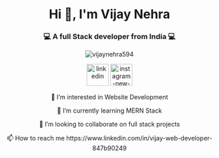 <h1 align="center">Hi 👋, I'm Vijay Nehra</h1>
<h3 align="center">💻 A full Stack developer from India 💻</h3>

<p align="center"> <img src="https://komarev.com/ghpvc/?username=vijaynehra594&label=Profile%20views&color=0e75b6&style=flat" alt="vijaynehra594" /> </p>

 <p align="center"><a href="https://www.linkedin.com/in/vijay-web-developer-847b90249"><img width="50" height="50" src="https://img.icons8.com/bubbles/50/linkedin.png" alt="linkedin"/></a> <a href="[https://www.linkedin.com/in/vijay-web-developer-847b90249](https://instagram.com/vijay_nehra_?igshid=OTk0YzhjMDVlZA==)"><img width="50" height="50" src="https://img.icons8.com/bubbles/50/instagram-new--v2.png" alt="instagram-new--v2"/></a> </p>
<p align="center">
</p>

<p align="center">👀 I’m interested in Website Development </p>
<p align="center">🌱 I’m currently learning MERN Stack </p>
<p align="center">💞️ I’m looking to collaborate on full stack projects </p>
<p align="center">📫 How to reach me https://www.linkedin.com/in/vijay-web-developer-847b90249 </p>


<!---
vijaynehra594/vijaynehra594 is a ✨ special ✨ repository because its `README.md` (this file) appears on your GitHub profile.
You can click the Preview link to take a look at your changes.
--->
